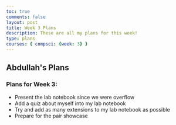 ```yaml
---
toc: true
comments: false
layout: post
title: Week 3 Plans
description: These are all my plans for this week!
type: plans
courses: { compsci: {week: 3} }
---
```


## Abdullah's Plans

### Plans for Week 3:
- Present the lab notebook since we were overflow
- Add a quiz about myself into my lab notebook
- Try and add as many extensions to my lab notebook as possible
- Prepare for the pair showcase
 

